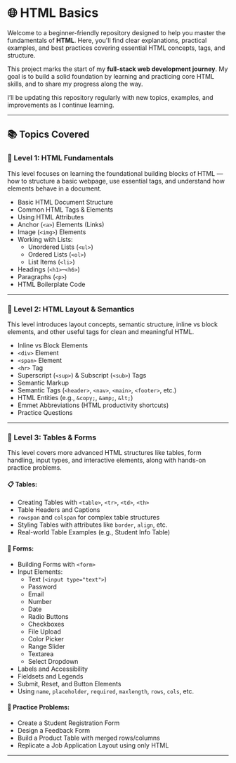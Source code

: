 # 🌐 HTML Basics

Welcome to a beginner-friendly repository designed to help you master the fundamentals of **HTML**. Here, you'll find clear explanations, practical examples, and best practices covering essential HTML concepts, tags, and structure.

This project marks the start of my **full-stack web development journey**. My goal is to build a solid foundation by learning and practicing core HTML skills, and to share my progress along the way.

I’ll be updating this repository regularly with new topics, examples, and improvements as I continue learning.

---

## 📚 Topics Covered

### 📘 Level 1: HTML Fundamentals

This level focuses on learning the foundational building blocks of HTML — how to structure a basic webpage, use essential tags, and understand how elements behave in a document.

- Basic HTML Document Structure  
- Common HTML Tags & Elements  
- Using HTML Attributes  
- Anchor (`<a>`) Elements (Links)  
- Image (`<img>`) Elements  
- Working with Lists:  
  - Unordered Lists (`<ul>`)  
  - Ordered Lists (`<ol>`)  
  - List Items (`<li>`)  
- Headings (`<h1>`–`<h6>`)  
- Paragraphs (`<p>`)  
- HTML Boilerplate Code  

---

### 📗 Level 2: HTML Layout & Semantics

This level introduces layout concepts, semantic structure, inline vs block elements, and other useful tags for clean and meaningful HTML.

- Inline vs Block Elements  
- `<div>` Element  
- `<span>` Element  
- `<hr>` Tag  
- Superscript (`<sup>`) & Subscript (`<sub>`) Tags  
- Semantic Markup  
- Semantic Tags (`<header>`, `<nav>`, `<main>`, `<footer>`, etc.)  
- HTML Entities (e.g., `&copy;`, `&amp;`, `&lt;`)  
- Emmet Abbreviations (HTML productivity shortcuts)  
- Practice Questions  

---

### 📙 Level 3: Tables & Forms

This level covers more advanced HTML structures like tables, form handling, input types, and interactive elements, along with hands-on practice problems.

#### 📋 Tables:
- Creating Tables with `<table>`, `<tr>`, `<td>`, `<th>`  
- Table Headers and Captions  
- `rowspan` and `colspan` for complex table structures  
- Styling Tables with attributes like `border`, `align`, etc.  
- Real-world Table Examples (e.g., Student Info Table)

#### 🧾 Forms:
- Building Forms with `<form>`  
- Input Elements:
  - Text (`<input type="text">`)  
  - Password  
  - Email  
  - Number  
  - Date  
  - Radio Buttons  
  - Checkboxes  
  - File Upload  
  - Color Picker  
  - Range Slider  
  - Textarea  
  - Select Dropdown  
- Labels and Accessibility  
- Fieldsets and Legends  
- Submit, Reset, and Button Elements  
- Using `name`, `placeholder`, `required`, `maxlength`, `rows`, `cols`, etc.

#### 🧠 Practice Problems:
- Create a Student Registration Form  
- Design a Feedback Form  
- Build a Product Table with merged rows/columns  
- Replicate a Job Application Layout using only HTML  

---